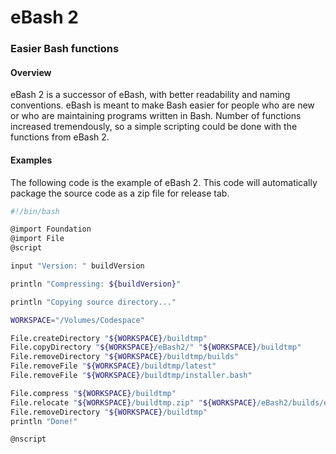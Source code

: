 # eBash 2

### Easier Bash functions



#### Overview

eBash 2 is a successor of eBash, with better readability and naming conventions. eBash is meant to make Bash easier for people who are new or who are maintaining programs written in Bash. Number of functions increased tremendously, so a simple scripting could be done with the functions from eBash 2.



#### Examples

The following code is the example of eBash 2. This code will automatically package the source code as a zip file for release tab.

```bash
#!/bin/bash

@import Foundation
@import File
@script

input "Version: " buildVersion

println "Compressing: ${buildVersion}"

println "Copying source directory..."

WORKSPACE="/Volumes/Codespace"

File.createDirectory "${WORKSPACE}/buildtmp"
File.copyDirectory "${WORKSPACE}/eBash2/" "${WORKSPACE}/buildtmp"
File.removeDirectory "${WORKSPACE}/buildtmp/builds"
File.removeFile "${WORKSPACE}/buildtmp/latest"
File.removeFile "${WORKSPACE}/buildtmp/installer.bash"

File.compress "${WORKSPACE}/buildtmp"
File.relocate "${WORKSPACE}/buildtmp.zip" "${WORKSPACE}/eBash2/builds/eBash2-${buildVersion}.zip"
File.removeDirectory "${WORKSPACE}/buildtmp"
println "Done!"

@nscript

```

